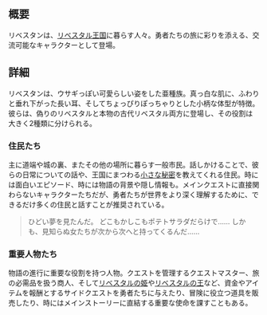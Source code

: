 <!-- title: リベスタン -->
<!-- quote: 樽も壺もポテトサラダで溢れていた。 -->
<!-- chapters: -1 -->
<!-- images: (ポテトサラダの悪夢を見たリベスタン), (リベスタンと会話中に見つかった謎めいたメッセージ), (クエストを与える役目を持つクエストマスター), (プリンセス・イファニアが初めて英雄たちと出会う場面), (NPCからクエストを受け取る英雄), (商人からアイテムを購入する英雄), (王国に暮らすリベスタンたち) -->
<!-- model: false -->

## 概要

リベスタンは、[リベスタル王国](#entry:libestal-ficta-entry)に暮らす人々。勇者たちの旅に彩りを添える、交流可能なキャラクターとして登場。

## 詳細

リベスタンは、ウサギっぽい可愛らしい姿をした亜種族。真っ白な肌に、ふわりと垂れ下がった長い耳、そしてちょっぴりぽっちゃりとした小柄な体型が特徴。彼らは、偽りのリベスタルと本物の古代リベスタル両方に登場し、その役割は大きく2種類に分けられる。

### 住民たち

主に道端や城の裏、またその他の場所に暮らす一般市民。話しかけることで、彼らの日常についての話や、王国にまつわる[小さな秘密](https://www.youtube.com/live/CFSfP27KTco?feature=shared&t=5386)を教えてくれる住民。時には面白いエピソード、時には物語の背景や隠し情報も。メインクエストに直接関わらないキャラクターたちだが、勇者たちが世界をより深く理解するために、できるだけ多くの住民と話すことが推奨されている。

> ひどい夢を見たんだ。
> どこもかしこもポテトサラダだらけで……
> しかも、見知らぬ女たちが次から次へと持ってくるんだ……

### 重要人物たち

物語の進行に重要な役割を持つ人物。クエストを管理するクエストマスター、旅の必需品を扱う商人、そして[リベスタルの姫](#entry:iphania-entry)や[リベスタルの王](#entry:outsider-entry)など、資金やアイテムを報酬とするサイドクエストを勇者たちに与えたり、冒険に役立つ道具を販売したり、時にはメインストーリーに直結する重要な使命を課すこともある。
